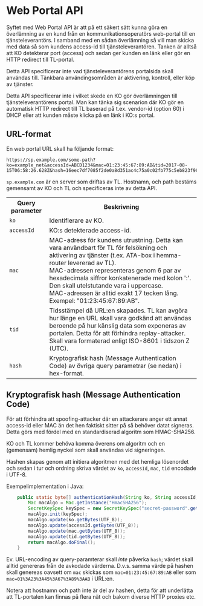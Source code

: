 # Web Portal API

Syftet med Web Portal API är att på ett säkert sätt kunna göra en överlämning av en kund från en kommunikationsoperatörs web-portal till en tjänsteleverantörs. I samband med en sådan överlämning så vill man skicka med data så som kundens access-id till tjänsteleverantören. Tanken är alltså att KO detekterar port (access) och sedan ger kunden en länk eller gör en HTTP redirect till TL-portal.

Detta API specificerar inte vad tjänsteleverantörens portalsida skall användas till. Tänkbara användingsområden är aktivering, kontroll, eller köp av tjänster.

Detta API specificerar inte i vilket skede en KO gör överlämningen till tjänsteleverantörens portal. Man kan tänka sig scenarion där KO gör en automatisk HTTP redirect till TL baserad på t.ex. vendor-id (option 60) i DHCP eller att kunden måste klicka på en länk i KO:s portal.

## URL-format

En web portal URL skall ha följande format:

	https://sp.example.com/some-path?ko=example_net&accessId=ABCD1234&mac=01:23:45:67:89:AB&tid=2017-08-15T06:58:26.628Z&hash=16eec7df7085f2de0a8d351ac4c75a0c02fb775c5eb823f96e6fb19bedaf65ed

`sp.example.com` är en server som driftas av TL. Hostnamn, och path bestäms gemensamt av KO och TL och specificeras inte av detta API.

<table>
	<tr>
		<th>Query parameter</th>
		<th>Beskrivning</th>
	</tr>
	<tr>
		<td>
			<code>ko</code>
		</td>
		<td>
			Identifierare av KO.
		</td>
	</tr>
	<tr>
		<td>
			<code>accessId</code>
		</td>
		<td>
			KO:s detekterade access-id.
		</td>
	</tr>
	<tr>
		<td>
			<code>mac</code>
		</td>
		<td>
			MAC-adress för kundens utrustning. Detta kan vara användbart för TL för felsökning och aktivering av tjänster (t.ex. ATA-box i hemma-router levererad av TL).<br>
			MAC-adressen representeras genom 6 par av hexadecimala siffror konkatenerade med kolon ':'. Den skall utelstutande vara i uppercase.<br>
			MAC-adressen är alltid exakt 17 tecken lång.<br>
			Exempel: "01:23:45:67:89:AB".
		</td>
	</tr>
	<tr>
		<td>
			<code>tid</code>
		</td>
		<td>
			Tidsstämpel då URL:en skapades. TL kan avgöra hur länge en URL skall vara godkänd att användas beroende på hur känslig data som exponeras av portalen. Detta för att förhindra replay-attacker.<br>
			Skall vara formaterad enligt ISO-8601 i tidszon Z (UTC).
		</td>
	</tr>
	<tr>
		<td>
			<code>hash</code>
		</td>
		<td>
			Kryptografisk hash (Message Authentication Code) av övriga query parametrar (se nedan) i hex-format.
		</td>
	</tr>
</table>

## Kryptografisk hash (Message Authentication Code)

För att förhindra att spoofing-attacker där en attackerare anger ett annat access-id eller MAC än det hen faktiskt sitter på så behöver datat signeras. Detta görs med fördel med en standardiserad algoritm som HMAC-SHA256.

KO och TL kommer behöva komma överens om algoritm och en (gemensam) hemlig nyckel som skall användas vid signeringen.

Hashen skapas genom att initiera algoritmen med det hemliga lösenordet och sedan i tur och ordning skriva värdet av `ko`, `accessId`, `mac`, `tid` encodade i UTF-8.

Exempelimplementation i Java:
```java
	public static byte[] authenticationHash(String ko, String accessId, String mac, String tid) throws NoSuchAlgorithmException, InvalidKeyException  {
		Mac macAlgo = Mac.getInstance("HmacSHA256");
		SecretKeySpec keySpec = new SecretKeySpec("secret-password".getBytes(UTF_8), "HmacSHA256");
		macAlgo.init(keySpec);
		macAlgo.update(ko.getBytes(UTF_8));
		macAlgo.update(accessId.getBytes(UTF_8));
		macAlgo.update(mac.getBytes(UTF_8));
		macAlgo.update(tid.getBytes(UTF_8));
		return macAlgo.doFinal();
	}
```

Ev. URL-encoding av query-paramterar skall *inte* påverka `hash`; värdet skall alltid genereras från de avkodade värderna. D.v.s. samma värde på hashen skall genereas oavsett om `mac` skickas som `mac=01:23:45:67:89:AB` eller som `mac=01%3A23%3A45%3A67%3A89%3AAB` i URL:en.

Notera att hostnamn och path inte är del av hashen, detta för att underlätta att TL-portalen kan finnas på flera nät och bakom diverse HTTP proxies etc.




